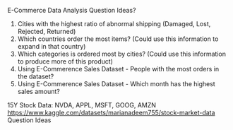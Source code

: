 E-Commerce Data Analysis
Question Ideas?
1. Cities with the highest ratio of abnormal shipping (Damaged, Lost, Rejected, Returned)
2. Which countries order the most items? (Could use this information to expand in that country)
3. Which categories is ordered most by cities? (Could use this information to produce more of this product)
4. Using E-Commerence Sales Dataset - People with the most orders in the dataset?
5. Using E-Commerence Sales Dataset - Which month has the highest sales amount?

15Y Stock Data: NVDA, APPL, MSFT, GOOG, AMZN
https://www.kaggle.com/datasets/marianadeem755/stock-market-data
Question Ideas
